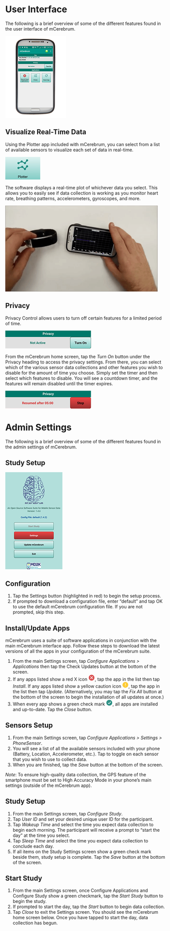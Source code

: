 # User Interface
The following is a brief overview of some of the different features found in the user interface of mCerebrum.

![mCerebrum Home Screen](../img/mCerebrumOnPhone.png)

## Visualize Real-Time Data
Using the Plotter app included with mCerebrum, you can select from a list of available sensors to visualize each set of data in real-time.

![plotter](../img/plotterButton.png)

The software displays a real-time plot of whichever data you select. This allows you to easily see if data collection is working as you monitor heart rate, breathing patterns, accelerometers, gyroscopes, and more.

![plotter demo](../img/gyroscopeGIF.gif)

## Privacy
Privacy Control allows users to turn off certain features for a limited period of time.

![privacy](../img/privacyActivate.png)

From the mCerebrum home screen, tap the *Turn On* button under the Privacy heading to access the privacy settings. From there, you can select which of the various sensor data collections and other features you wish to disable for the amount of time you choose. Simply set the timer and then select which features to disable. You will see a countdown timer, and the features will remain disabled until the timer expires.

![privacy timer](../img/privacySet.png)


# Admin Settings
The following is a brief overview of some of the different features found in the admin settings of mCerebrum.

## Study Setup

![mCerebrum Splash Screen](../img/mCerebrumSplashDefault.png)

## Configuration
1. Tap the Settings button (highlighted in red) to begin the setup process.
2. If prompted to download a configuration file, enter “default” and tap OK to use the default mCerebrum configuration file. If you are not prompted, skip this step.

## Install/Update Apps
mCerebrum uses a suite of software applications in conjunction with the main mCerebrum interface app. Follow these steps to download the latest versions of all the apps in your configuration of the mCerebrum suite.

1.	From the main Settings screen, tap *Configure Applications > Applications* then tap the Check Updates button at the bottom of the screen.
2.	If any apps listed show a red X icon ![red X icon](../img/redX.jpg), tap the app in the list then tap *Install*. If any apps listed show a yellow caution icon ![yellow caution icon](../img/yellowcaution.jpg), tap the app in the list then tap *Update*. (Alternatively, you may tap the *Fix All* button at the bottom of the screen to begin the installation of all updates at once.)
3.	When every app shows a green check mark ![green checkmark icon](../img/greencheckmark.jpg), all apps are installed and up-to-date. Tap the *Close* button.

## Sensors Setup
1.	From the main Settings screen, tap *Configure Applications > Settings > PhoneSensor*.
2.	You will see a list of all the available sensors included with your phone (Battery, Location, Accelerometer, etc.). Tap to toggle on each sensor that you wish to use to collect data.
3.	When you are finished, tap the *Save* button at the bottom of the screen.

*Note*: To ensure high-quality data collection, the GPS feature of the smartphone must be set to High Accuracy Mode in your phone’s main settings (outside of the mCerebrum app).

## Study Setup
1.	From the main Settings screen, tap *Configure Study*.
2.	Tap *User ID* and set your desired unique user ID for the participant.
3.	Tap *Wakeup Time* and select the time you expect data collection to begin each morning. The participant will receive a prompt to “start the day” at the time you select.
4.	Tap *Sleep Time* and select the time you expect data collection to conclude each day.
5.	If all items on the Study Settings screen show a green check mark beside them, study setup is complete.  Tap the *Save* button at the bottom of the screen.

## Start Study
1.	From the main Settings screen, once Configure Applications and Configure Study show a green checkmark, tap the *Start Study* button to begin the study.
2.	If prompted to start the day, tap the *Start* button to begin data collection.
3.	Tap *Close* to exit the Settings screen. You should see the mCerebrum home screen below. Once you have tapped to start the day, data collection has begun.
